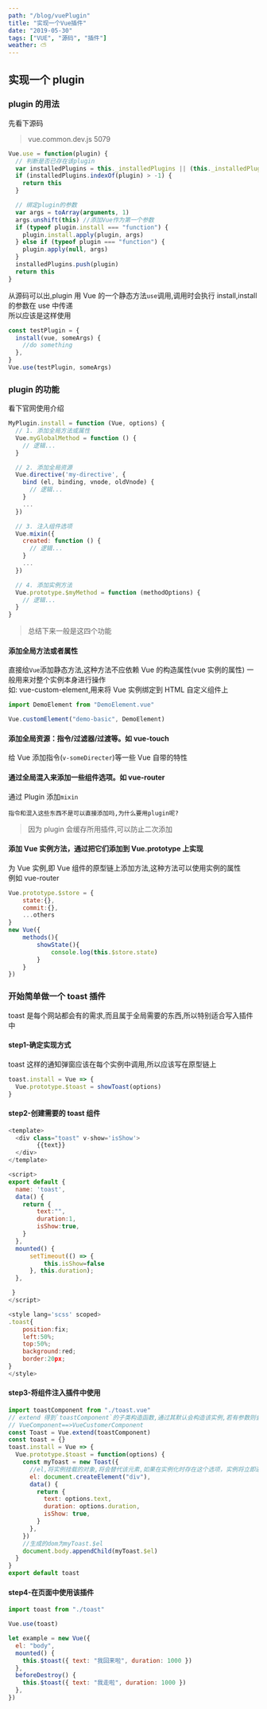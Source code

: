 ```yaml
---
path: "/blog/vuePlugin"
title: "实现一个Vue插件"
date: "2019-05-30"
tags: ["VUE", "源码", "插件"]
weather: ⛅
---
```


## 实现一个 plugin

### plugin 的用法

先看下源码

> vue.common.dev.js 5079

```js
Vue.use = function(plugin) {
  // 判断是否已存在该plugin
  var installedPlugins = this._installedPlugins || (this._installedPlugins = [])
  if (installedPlugins.indexOf(plugin) > -1) {
    return this
  }

  // 绑定plugin的参数
  var args = toArray(arguments, 1)
  args.unshift(this) //添加Vue作为第一个参数
  if (typeof plugin.install === "function") {
    plugin.install.apply(plugin, args)
  } else if (typeof plugin === "function") {
    plugin.apply(null, args)
  }
  installedPlugins.push(plugin)
  return this
}
```

从源码可以出,plugin 用 Vue 的一个静态方法`use`调用,调用时会执行 install,install 的参数在 use 中传递  
所以应该是这样使用

```js
const testPlugin = {
  install(vue, someArgs) {
    //do something
  },
}
Vue.use(testPlugin, someArgs)
```

### plugin 的功能

看下官网使用介绍

```js
MyPlugin.install = function (Vue, options) {
  // 1. 添加全局方法或属性
  Vue.myGlobalMethod = function () {
    // 逻辑...
  }

  // 2. 添加全局资源
  Vue.directive('my-directive', {
    bind (el, binding, vnode, oldVnode) {
      // 逻辑...
    }
    ...
  })

  // 3. 注入组件选项
  Vue.mixin({
    created: function () {
      // 逻辑...
    }
    ...
  })

  // 4. 添加实例方法
  Vue.prototype.$myMethod = function (methodOptions) {
    // 逻辑...
  }
}
```

> 总结下来一般是这四个功能

#### 添加全局方法或者属性

直接给`Vue`添加静态方法,这种方法不应依赖 Vue 的构造属性(vue 实例的属性) 一般用来对整个实例本身进行操作  
如: vue-custom-element,用来将 Vue 实例绑定到 HTML 自定义组件上

```js
import DemoElement from "DemoElement.vue"

Vue.customElement("demo-basic", DemoElement)
```

#### 添加全局资源：指令/过滤器/过渡等。如 vue-touch

给 Vue 添加指令(`v-someDirecter`)等一些 Vue 自带的特性

#### 通过全局混入来添加一些组件选项。如 vue-router

通过 Plugin 添加`mixin`

`指令和混入这些东西不是可以直接添加吗,为什么要用plugin呢?`

> 因为 plugin 会缓存所用插件,可以防止二次添加

#### 添加 Vue 实例方法，通过把它们添加到 Vue.prototype 上实现

为 Vue 实例,即 Vue 组件的原型链上添加方法,这种方法可以使用实例的属性  
例如 vue-router

```js
Vue.prototype.$store = {
    state:{},
    commit:{},
    ...others
}
new Vue({
    methods(){
        showState(){
            console.log(this.$store.state)
        }
    }
})

```

### 开始简单做一个 toast 插件

toast 是每个网站都会有的需求,而且属于全局需要的东西,所以特别适合写入插件中

#### step1-确定实现方式

toast 这样的通知弹窗应该在每个实例中调用,所以应该写在原型链上

```js
toast.install = Vue => {
  Vue.prototype.$toast = showToast(options)
}
```

#### step2-创建需要的 toast 组件

```js
<template>
  <div class="toast" v-show='isShow'>
        {{text}}
  </div>
</template>

<script>
export default {
  name: 'toast',
  data() {
    return {
        text:"",
        duration:1,
        isShow:true,
    }
  },
  mounted() {
      setTimeout(() => {
          this.isShow=false
      }, this.duration);
  },

 }
</script>

<style lang='scss' scoped>
.toast{
    position:fix;
    left:50%;
    top:50%;
    background:red;
    border:20px;
}
</style>
```

#### step3-将组件注入插件中使用

```js
import toastComponent from "./toast.vue"
// extend 得到`toastComponent`的子类构造函数,通过其默认会构造该实例,若有参数则会覆盖
// VueComponent==>VueCustomerComponent
const Toast = Vue.extend(toastComponent)
const toast = {}
toast.install = Vue => {
  Vue.prototype.$toast = function(options) {
    const myToast = new Toast({
      //el,将实例挂载的对象,将会替代该元素,如果在实例化时存在这个选项，实例将立即进入编译过程，否则，需要显式调用 vm.$mount() 手动开启编译。
      el: document.createElement("div"),
      data() {
        return {
          text: options.text,
          duration: options.duration,
          isShow: true,
        }
      },
    })
    //生成的dom为myToast.$el
    document.body.appendChild(myToast.$el)
  }
}
export default toast
```

#### step4-在页面中使用该插件

```js
import toast from "./toast"

Vue.use(toast)

let example = new Vue({
  el: "body",
  mounted() {
    this.$toast({ text: "我回来啦", duration: 1000 })
  },
  beforeDestroy() {
    this.$toast({ text: "我走啦", duration: 1000 })
  },
})
```
